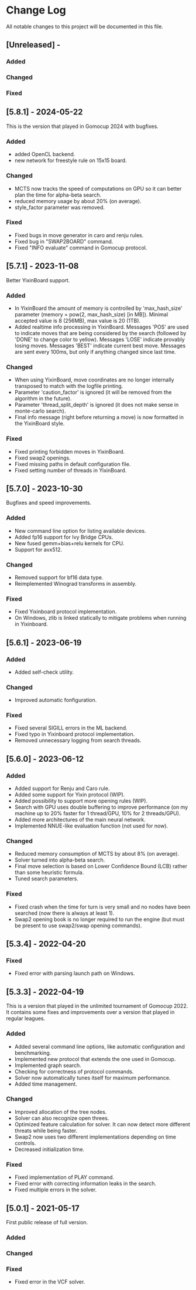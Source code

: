 
# Change Log
All notable changes to this project will be documented in this file.
 
## [Unreleased] - 
### Added
### Changed
### Fixed

## [5.8.1] - 2024-05-22
This is the version that played in Gomocup 2024 with bugfixes.

### Added
- added OpenCL backend.
- new network for freestyle rule on 15x15 board.

### Changed
- MCTS now tracks the speed of computations on GPU so it can better plan the time for alpha-beta search.
- reduced memory usage by about 20% (on average).
- style_factor parameter was removed.

### Fixed
- Fixed bugs in move generator in caro and renju rules.
- Fixed bug in "SWAP2BOARD" command.
- Fixed "INFO evaluate" command in Gomocup protocol.


## [5.7.1] - 2023-11-08
Better YixinBoard support.

### Added
- In YixinBoard the amount of memory is controlled by 'max_hash_size' parameter (memory = pow(2, max_hash_size) [in MB]). Minimal accepted value is 8 (256MB), max value is 20 (1TB).
- Added realtime info processing in YixinBoard. Messages 'POS' are used to indicate moves that are being considered by the search (followed by 'DONE' to change color to yellow). Messages 'LOSE' indicate provably losing moves. Messages 'BEST' indicate current best move. Messages are sent every 100ms, but only if anything changed since last time.

### Changed
- When using YixinBoard, move coordinates are no longer internally transposed to match with the logfile printing.
- Parameter 'caution_factor' is ignored (it will be removed from the algorithm in the future).
- Parameter 'thread_split_depth' is ignored (it does not make sense in monte-carlo search).
- Final info message (right before returning a move) is now formatted in the YixinBoard style.

### Fixed
- Fixed printing forbidden moves in YixinBoard.
- Fixed swap2 openings.
- Fixed missing paths in default configuration file.
- Fixed setting number of threads in YixinBoard.


## [5.7.0] - 2023-10-30
Bugfixes and speed improvements.

### Added
- New command line option for listing available devices.
- Added fp16 support for Ivy Bridge CPUs.
- New fused gemm+bias+relu kernels for CPU.
- Support for avx512.

### Changed
- Removed support for bf16 data type.
- Reimplemented Winograd transforms in assembly.

### Fixed
- Fixed Yixinboard protocol implementation.
- On Windows, zlib is linked statically to mitigate problems when running in Yixinboard.

## [5.6.1] - 2023-06-19

### Added
- Added self-check utility.

### Changed
- Improved automatic fonfiguration.

### Fixed
- Fixed several SIGILL errors in the ML backend.
- Fixed typo in Yixinboard protocol implementation.
- Removed unnecessary logging from search threads.

## [5.6.0] - 2023-06-12
 
### Added
- Added support for Renju and Caro rule.
- Added some support for Yixin protocol (WIP).
- Added possibility to support more opening rules (WIP).
- Search with GPU uses double buffering to improve performance (on my machine up to 20% faster for 1 thread/GPU, 10% for 2 threads/GPU).
- Added more architectures of the main neural network.
- Implemented NNUE-like evaluation function (not used for now).
 
### Changed
- Reduced memory consumption of MCTS by about 8% (on average).
- Solver turned into alpha-beta search.
- Final move selection is based on Lower Confidence Bound (LCB) rather than some heuristic formula.
- Tuned search parameters.
 
### Fixed
- Fixed crash when the time for turn is very small and no nodes have been searched (now there is always at least 1).
- Swap2 opening book is no longer required to run the engine (but must be present to use swap2/swap opening commands).


## [5.3.4] - 2022-04-20
 
### Fixed
- Fixed error with parsing launch path on Windows.

 
## [5.3.3] - 2022-04-19
  
This is a version that played in the unlimited tournament of Gomocup 2022. It contains some fixes and improvements over a version that played in regular leagues.
 
### Added
- Added several command line options, like automatic configuration and benchmarking.
- Implemented new protocol that extends the one used in Gomocup.
- Implemented graph search.
- Checking for correctness of protocol commands.
- Solver now automatically tunes itself for maximum performance.
- Added time management.
 
### Changed
- Improved allocation of the tree nodes.
- Solver can also recognize open threes.
- Optimized feature calculation for solver. It can now detect more different threats while being faster.
- Swap2 now uses two different implementations depending on time controls.
- Decreased initialization time.
 
### Fixed
- Fixed implementation of PLAY command.
- Fixed error with correcting information leaks in the search.
- Fixed multiple errors in the solver.

 
## [5.0.1] - 2021-05-17
First public release of full version.
 
### Added
   
### Changed
 
### Fixed
- Fixed error in the VCF solver.
